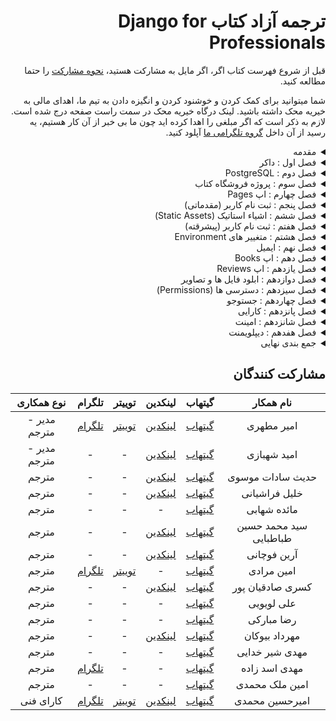 <h1 dir="rtl"> ترجمه آزاد کتاب  Django for Professionals</h1>

<div dir="rtl">

قبل از شروع فهرست کتاب اگر، اگر مایل به مشارکت هستید، [نحوه مشارکت](https://github.com/mthri/dfp-persian/blob/main/CONTRIBUTING.md) را حتما مطالعه کنید.

شما میتوانید برای کمک کردن و خوشنود کردن و انگیزه دادن به تیم ما، اهدای مالی به خیریه محک داشته باشید.
لینک درگاه خیریه محک در سمت راست صفحه درج شده است. لازم به ذکر است که اگر مبلغی را اهدا کرده اید چون ما بی خبر از آن کار هستیم، یه رسید از آن داخل [گروه تلگرامی ما](https://t.me/dfp_farsi) آپلود کنید.
  
<details>
  <summary>مقدمه</summary>
  <br>
    
  - پیشنیاز ها  
  - ساختار کتاب
  - آرایش کتاب
  - ادیتور متن
  - نتیجه گیری
    
</details>
  
  
<details>
  <summary>فصل اول : داکر</summary>
  <br>

  - داکر چیست
  - تفاوت کانتینر ها و Virtual Environments
  - نصب داکر
  - Hello World با داکر
  - Hello World با جنگو
  - اپ pages
  - تصاویر و کانتینر ها و میزبانی داکر
  - گیت
  - جمع بندی

</details>

<details>
  <summary>فصل دوم : PostgreSQL</summary>
  <br>
  
  - شروع به کار
  - داکر 
  - حالت تفکیک شده (Detached Mode)
  - PostgreSQL
  - تنظیمات
  - Psycopg
  - دیتابیس تازه
  - گیت
  - جمع بندی
    
</details>

<details>
  <summary>فصل سوم : پروژه فروشگاه کتاب</summary>
  <br>
    
  - داکر
  - PostgreSQL
  - مدل کاربر شخصی سازی شده (Custom User Model)
  - فرم های کاربر شخصی سازی شده (Custom User Forms)
  - پنل ادمین کاربر شخصی سازی شده (Custom User Admin)
  - سوپریوزر (Superuser)
  - تست ها 
  - یونیت تست ها
  - گیت
  - جمع بندی
    
</details>

<details>
  <summary>فصل چهارم : اپ Pages</summary>
  <br>
    
  - تمپلیت ها
  - ٰViewها و URL ها
  - تست ها
  - تست کردن تمپلیت ها
  - تست کردن HTML
  - متد setUP
  - Resolve
  - گیت
  - جمع بندی
    
</details>
  
<details>
  <summary>فصل پنجم : ثبت نام کاربر (مقدماتی)</summary>
  <br>
    
  - اپ Auth
  - View ها و URL های اپ Auth
  - صفحه اصلی (Homepage)
  - سورس کد جنگو
  - لاگین کاربر
  - ریدارکت ها (Redirects)
  - لاگ اوت کاربر (Log Out)
  - ثبت نام کاربر
  - تست ها
  - setUpTestData()
  - گیت
  - جمع بندی
    
</details>
  
<details>
  <summary>فصل ششم : اشیاء استاتیک (Static Assets)</summary>
  <br>
  
  - اپ staticfiles 
  - STATIC_URL
  - STATICFILES_DIR
  - STATIC_ROOT
  - STATIC_FINDERS
  - پوشه استاتیک (Static directory)
  - تصاویر
  - جاوا اسکریپت
  - collectstatic
  - بوت استرپ (Bootstrap)
  - صفحه درباره ما (About Page)
  - کار باDjango Crispy Forms
  - تست ها 
  - گیت
  - حمع بندی
  
</details>
  
<details>
  <summary>فصل هفتم : ثبت نام کاربر (پیشرقته)</summary>
  <br>
  
  - django-allauth
  - AUTHENTICATION_BACKENDS
  - EMAIL_BACKEND
  - ACCOUNT_LOGOUT_REDIRECT
  - URL ها
  - تمپلیت ها
  -  ورود کاربر (Log in)
  - خروج کاربر (Log Out)
  - ثبت نام کاربر (Sign Up)
  - تنظیمات پنل ادمین
  - ورود کاربر فقط با ایمیل (Email Only Login)
  - تست ها
  - احراز هویت با شبکه های اجتماعی
  - گیت
  - جمع بندی
  
</details>
  
<details>
  <summary>فصل هشتم : متغییر های Environment</summary>
  <br>
  
  - environs[django]
  - SECRET_KEY
  - DEBUG و ALLOWED_HOSTS
  - DATABASES
  - گیت
  - جمع بندی
  
</details>
  
<details>
  <summary>فصل نهم : ایمیل</summary>
  <br>
  
  - تایید ایمیل شخصی سازی شده
  - صفحه تایید ایمیل
  - تغییر و بازنشانی رمز
  - سرویس ایمیل در جنگو
  - گیت
  - جمع بندی
  
</details>
  
<details>
  <summary>فصل دهم : اپ Books</summary>
  <br>
  
  - Model ها 
  - پنل ادمین
  - URL ها
  - View ها
  - تمپلیت ها
  - object_list
  - صفحه جداگانه برای هر کتاب
  - context_object_name
  - get_absolute_url
  - تفاوت Primary Keys با ID ها
  - تفاوت Slug ها با UUID ها
  - نوار پیمایش (Navbar)
  - تست ها
  - گیت
  - جمع بندی
    
</details>
  
<details>
  <summary>فصل یازدهم : اپ Reviews</summary>
  <br>
  
  - Foreign Key ها
  - مدل Review ها
  - تنظیم ادمین پنل
  - تمپلیت ها
  - تست ها
  - گیت
  - جمع بندی
  
</details>
  
<details>
  <summary>فصل دوازدهم : ابلود فایل ها و تصاویر</summary>
  <br>
  
  - فایل های رسانه ای (Media Files)
  - Model ها
  - تنظیم پنل ادمین
  - تمپلیت ها
  - قدم های فراتر
  - گیت
  - جمع بندی
  
</details>

<details>
  <summary>فصل سیزدهم : دسترسی ها (Permissions)</summary>
  <br>
  
  - فقط کاربر های وارد شده مجازند (Logged-In Users Only)
  - دسترسی ها
  - دسترسی های شخصی سازی شده (Custom Permissions)
  - دسترسی های کاربر
  - PermissionRequiredMixin
  - گروه ها و UserPassesTestMixin
  - تست ها
  - گیت
  - جمع بندی
    
</details>
  
<details>
  <summary>فصل چهاردهم : جستوجو</summary>
  <br>
  
  - صفحه نتایج جستوجو
  - فیلتر های مقدماتی (Basic Filtering)
  - اشیاء Q (Q Objects)
  - Form ها
  - Form جستوجو
  - گیت
  - جمع بندی
    
</details>
  
<details>
  <summary>فصل پانزدهم : کارایی</summary>
  <br>
  
  - django-debug-toolbar
  - آنالیز صفحه ها
  - select_related و prefetch_related
  - کشینگ (Caching)
  - ایندکس ها (Indexes)
  - django-extensions
  - فرانت اند و متعلقات آن
  - گیت
  - جمع بندی
    
</details>
  
<details>
  <summary>فصل شانزدهم : امینت</summary>
  <br>
  
  - مهندسی اجتماعی (Social Engineering)
  - آپدیت های جنگو
  - چک لیست های دیپلویمنت (Deployment Checklist)
  - docker-compose-prod.yml
  - DEBUG
  - پیش فرض ها (Defaults)
  - SECRET_KEY
  - امنیت وب
  - تزریق SQL (SQL injection)
  - تزریق اسکریپت از طریق وبگاه (ٓXSS)
  - جعل درخواست میان وبگاهی (CSRF)
  - مقابله با کلیک دزدی (Clickjacking Protection)
  - HTTPS/SSL
  - انتقال اکیدا ایمن HTTP (HSTS)
  - ایمن کردن کوکی ها 
  - ارتقا امنیت ادمین (Admin Hardening)
  - گیت
  - جمع بندی
    
</details>
  
  
<details>
  <summary>فصل هفدهم : دیپلویمنت</summary>
  <br>
  
  -  تفاوت PasS و IasS
  - WhiteNoise
  - فایل های رسانه ای (Media Files)
  - Gunicorn
  - Heroku
  - دیپلویمنت با داکر
  - heroku.yml
  - SECURE_PROXY_SSL_HEADER
  - لاگ های Heroku 
  - افزونه های Heroku
  - جمع بندی
  
</details>
  
<details>
  <summary>جمع بندی نهایی</summary>
  <br>
  
  - منابع یادگیری بیشتر
  - بازخورد ها
  
</details>

</div>
  
<h2 dir="rtl">
مشارکت کنندگان
</h2>

<div dir="rtl">
  
|نام همکار|گیتهاب|لینکدین|توییتر|تلگرام|نوع همکاری|
|:-:|:-:|:-:|:-:|:-:|:-:|
|امیر مطهری|[گیتهاب](https://github.com/mthri)|[لینکدین](https://www.linkedin.com/in/amir-motahari-963689138/)|[توییتر](https://twitter.com/a_mthri)|[تلگرام](https://t.me/a_motahari)|مدیر - مترجم|
|امید شهبازی|[گیتهاب](https://github.com/themaximalist)|[لینکدین](https://linkedin.com/in/omid-shahbazi-76635b21b)|-|-|مدیر - مترجم|
|حدیث سادات موسوی|[گیتهاب](https://github.com/cemusavi)|[لینکدین](https://linkedin.com/in/hadis-sadat-mousavi-178108219)|-|-|مترجم|
|خلیل فراشیانی|[گیتهاب](https://github.com/khalil-farashiani)|[لینکدین](https://linkedin.com/in/khalil-farashiani-36393b21a)|-|-|مترجم|
|مائده شهابی|[گیتهاب](https://github.com/mashahabi15)|-|-|-|مترجم|
|سید محمد حسین طباطبایی|[گیتهاب](https://github.com/smhtbtb)|[لینکدین](https://linkedin.com/in/mohammad-hosein-tabatabaei)|-|-|مترجم|
|آرین فوچانی|[گیتهاب](https://github.com/arianghoochani)|[لینکدین](https://linkedin.com/in/arian-ghoochani-690980168)|-|-|مترجم|
|امین مرادی|[گیتهاب](https://github.com/aminmoradim)|-|[توییتر](https://twitter.com/amin_moradim)|[تلگرام](https://t.me/amin_moradim)|مترجم|
|کسری صادقیان پور|[گیتهاب](https://github.com/Kasra1377)|[لینکدین](https://linkedin.com/in/kasra-sadeghian-pour-87a928204)|-|-|مترجم|
|علی لویویی|[گیتهاب](https://github.com/aliloloee)|-|-|-|مترجم|
|رضا مبارکی|[گیتهاب](https://github.com/MrRezoo)|-|-|-|مترجم|
|مهرداد بیوکان|[گیتهاب](https://github.com/mehrdadbn9)|[لینکدین](https://linkedin.com/in/mehrdad-biukian-naeini)|-|-|مترجم|
|مهدی شیر خدایی|[گیتهاب](https://github.com/Mimshimzim)|-|-|-|مترجم|
|مهدی اسد زاده|[گیتهاب](https://github.com/mahdi-asadzadeh)|-|-|[تلگرام](https://t.me/mahdi_asadzadeh)|مترجم|
|امین ملک محمدی|[گیتهاب](https://github.com/Aminmalek)|-|-|-|مترجم|
|امیرحسین محمدی|[گیتهاب](https://github.com/BlackIQ)|[لینکدین](https://linkedin.com/in/amirhosseinmohammadi)|[توییتر](https://twitter.com/GNU_Amir)|[تلگرام](https://t.me/BlackIQ)|کارای فنی|
  
</div>
